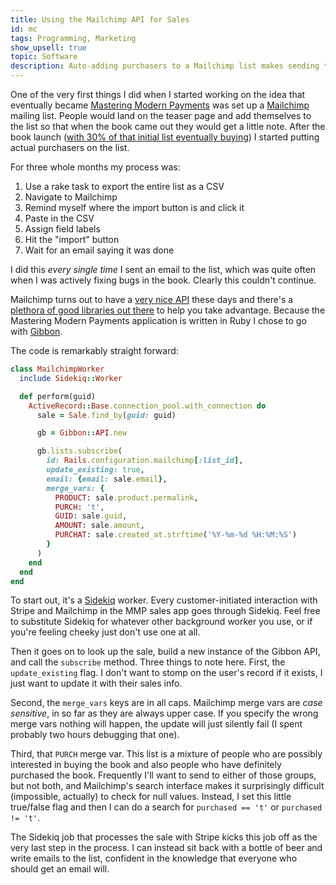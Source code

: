 ```yaml
---
title: Using the Mailchimp API for Sales
id: mc
tags: Programming, Marketing
show_upsell: true
topic: Software
description: Auto-adding purchasers to a Mailchimp list makes sending them email much lower effort.
---
```


One of the very first things I did when I started working on the idea that eventually became [Mastering Modern Payments](/mastering-modern-payments) was set up a [Mailchimp](http://mailchimp.com) mailing list. People would land on the teaser page and add themselves to the list so that when the book came out they would get a little note. After the book launch ([with 30% of that initial list eventually buying](https://www.petekeen.net/adventures-in-self-publishing)) I started putting actual purchasers on the list.

For three whole months my process was:

1. Use a rake task to export the entire list as a CSV
2. Navigate to Mailchimp
3. Remind myself where the import button is and click it
4. Paste in the CSV
5. Assign field labels
6. Hit the "import" button
7. Wait for an email saying it was done

I did this *every single time* I sent an email to the list, which was quite often when I was actively fixing bugs in the book. Clearly this couldn't continue.

Mailchimp turns out to have a [very nice API](http://apidocs.mailchimp.com/api/2.0/) these days and there's a [plethora of good libraries out there](http://apidocs.mailchimp.com/api/downloads/) to help you take advantage. Because the Mastering Modern Payments application is written in Ruby I chose to go with [Gibbon](https://github.com/amro/gibbon).

The code is remarkably straight forward:

```ruby
class MailchimpWorker
  include Sidekiq::Worker

  def perform(guid)
    ActiveRecord::Base.connection_pool.with_connection do
      sale = Sale.find_by(guid: guid)

      gb = Gibbon::API.new

      gb.lists.subscribe(
        id: Rails.configuration.mailchimp[:list_id],
        update_existing: true,
        email: {email: sale.email},
        merge_vars: {
          PRODUCT: sale.product.permalink,
          PURCH: 't',
          GUID: sale.guid,
          AMOUNT: sale.amount,
          PURCHAT: sale.created_at.strftime('%Y-%m-%d %H:%M:%S')
        }
      )
    end
  end
end
```

To start out, it's a [Sidekiq](http://sidekiq.org/) worker. Every customer-initiated interaction with Stripe and Mailchimp in the MMP sales app goes through Sidekiq. Feel free to substitute Sidekiq for whatever other background worker you use, or if you're feeling cheeky just don't use one at all.

Then it goes on to look up the sale, build a new instance of the Gibbon API, and call the `subscribe` method. Three things to note here. First, the `update_existing` flag. I don't want to stomp on the user's record if it exists, I just want to update it with their sales info.

Second, the `merge_vars` keys are in all caps. Mailchimp merge vars are *case sensitive*, in so far as they are always upper case. If you specify the wrong merge vars nothing will happen, the update will just silently fail (I spent probably two hours debugging that one).

Third, that `PURCH` merge var. This list is a mixture of people who are possibly interested in buying the book and also people who have definitely purchased the book. Frequently I'll want to send to either of those groups, but not both, and Mailchimp's search interface makes it surprisingly difficult (impossible, actually) to check for null values. Instead, I set this little true/false flag and then I can do a search for `purchased == 't'` or `purchased != 't'`.

The Sidekiq job that processes the sale with Stripe kicks this job off as the very last step in the process. I can instead sit back with a bottle of beer and write emails to the list, confident in the knowledge that everyone who should get an email will.
